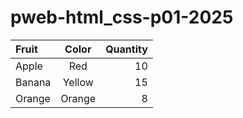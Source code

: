 # pweb-html_css-p01-2025
| Fruit | Color | Quantity |
| :---- | :---: | --------: |
| Apple | Red   | 10        |
| Banana | Yellow | 15        |
| Orange | Orange | 8         |
